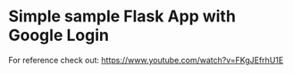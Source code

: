 # Simple sample Flask App with Google Login

For reference check out:
https://www.youtube.com/watch?v=FKgJEfrhU1E
